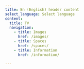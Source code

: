 ```yaml
---
title: En (English) header content
select_language: Select language
content:
  title: TV
  navigation:
    - title: Images
      href: /images/
    - title: Spaces
      href: /spaces/
    - title: Information
      href: /information/

---
```


